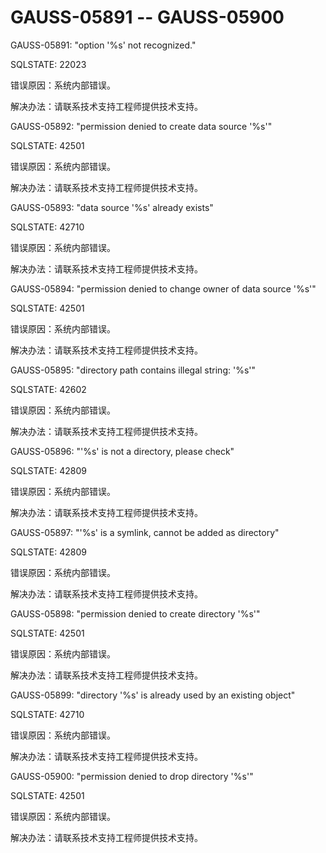 # GAUSS-05891 -- GAUSS-05900<a name="ZH-CN_TOPIC_0302073369"></a>

GAUSS-05891: "option '%s' not recognized."

SQLSTATE: 22023

错误原因：系统内部错误。

解决办法：请联系技术支持工程师提供技术支持。

GAUSS-05892: "permission denied to create data source '%s'"

SQLSTATE: 42501

错误原因：系统内部错误。

解决办法：请联系技术支持工程师提供技术支持。

GAUSS-05893: "data source '%s' already exists"

SQLSTATE: 42710

错误原因：系统内部错误。

解决办法：请联系技术支持工程师提供技术支持。

GAUSS-05894: "permission denied to change owner of data source '%s'"

SQLSTATE: 42501

错误原因：系统内部错误。

解决办法：请联系技术支持工程师提供技术支持。

GAUSS-05895: "directory path contains illegal string: '%s'"

SQLSTATE: 42602

错误原因：系统内部错误。

解决办法：请联系技术支持工程师提供技术支持。

GAUSS-05896: "'%s' is not a directory, please check"

SQLSTATE: 42809

错误原因：系统内部错误。

解决办法：请联系技术支持工程师提供技术支持。

GAUSS-05897: "'%s' is a symlink, cannot be added as directory"

SQLSTATE: 42809

错误原因：系统内部错误。

解决办法：请联系技术支持工程师提供技术支持。

GAUSS-05898: "permission denied to create directory '%s'"

SQLSTATE: 42501

错误原因：系统内部错误。

解决办法：请联系技术支持工程师提供技术支持。

GAUSS-05899: "directory '%s' is already used by an existing object"

SQLSTATE: 42710

错误原因：系统内部错误。

解决办法：请联系技术支持工程师提供技术支持。

GAUSS-05900: "permission denied to drop directory '%s'"

SQLSTATE: 42501

错误原因：系统内部错误。

解决办法：请联系技术支持工程师提供技术支持。

